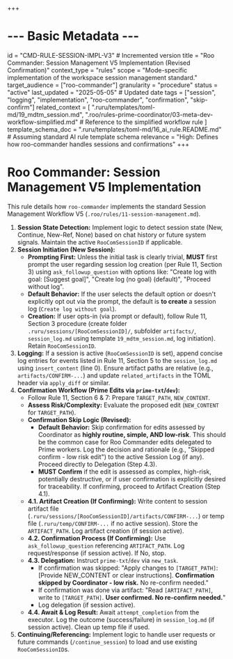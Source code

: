 +++
# --- Basic Metadata ---
id = "CMD-RULE-SESSION-IMPL-V3" # Incremented version
title = "Roo Commander: Session Management V5 Implementation (Revised Confirmation)"
context_type = "rules"
scope = "Mode-specific implementation of the workspace session management standard."
target_audience = ["roo-commander"]
granularity = "procedure"
status = "active"
last_updated = "2025-05-05" # Updated date
tags = ["session", "logging", "implementation", "roo-commander", "confirmation", "skip-confirm"]
related_context = [
    ".ruru/templates/toml-md/19_mdtm_session.md",
    ".roo/rules-prime-coordinator/03-meta-dev-workflow-simplified.md" # Reference to the simplified workflow rule
    ]
template_schema_doc = ".ruru/templates/toml-md/16_ai_rule.README.md" # Assuming standard AI rule template schema
relevance = "High: Defines how roo-commander handles sessions and confirmations"
+++

# Roo Commander: Session Management V5 Implementation

This rule details how `roo-commander` implements the standard Session Management Workflow V5 (`.roo/rules/11-session-management.md`).

1.  **Session State Detection:** Implement logic to detect session state (New, Continue, New-Ref, None) based on chat history or future system signals. Maintain the active `RooComSessionID` if applicable.
2.  **Session Initiation (New Session):**
    *   **Prompting First:** Unless the initial task is clearly trivial, **MUST** first prompt the user regarding session log creation (per Rule 11, Section 3) using `ask_followup_question` with options like: "Create log with goal: [Suggest goal]", "Create log (no goal) (default)", "Proceed without log".
    *   **Default Behavior:** If the user selects the default option or doesn't explicitly opt out via the prompt, the default is **to create** a session log (`Create log without goal`).
    *   **Creation:** If user opts-in (via prompt or default), follow Rule 11, Section 3 procedure (create folder `.ruru/sessions/[RooComSessionID]/`, subfolder `artifacts/`, `session_log.md` using template `19_mdtm_session.md`, log initiation). Retain `RooComSessionID`.
3.  **Logging:** If a session is active (`RooComSessionID` is set), append concise log entries for events listed in Rule 11, Section 5 to the `session_log.md` using `insert_content` (line 0). Ensure artifact paths are relative (e.g., `artifacts/CONFIRM-...`) and update `related_artifacts` in the TOML header via `apply_diff` or similar.
4.  **Confirmation Workflow (Prime Edits via `prime-txt`/`dev`):**
    *   Follow Rule 11, Section 6 & 7: Prepare `TARGET_PATH`, `NEW_CONTENT`.
    *   **Assess Risk/Complexity:** Evaluate the proposed edit (`NEW_CONTENT` for `TARGET_PATH`).
    *   **Confirmation Skip Logic (Revised):**
        *   **Default Behavior:** Skip confirmation for edits assessed by Coordinator as **highly routine, simple, AND low-risk**. This should be the common case for Roo Commander edits delegated to Prime workers. Log the decision and rationale (e.g., "Skipped confirm - low risk edit") to the active Session Log (if any). Proceed directly to Delegation (Step 4.3).
        *   **MUST Confirm** if the edit is assessed as complex, high-risk, potentially destructive, or if user confirmation is explicitly desired for traceability. If confirming, proceed to Artifact Creation (Step 4.1).
    *   **4.1. Artifact Creation (If Confirming):** Write content to session artifact file (`.ruru/sessions/[RooComSessionID]/artifacts/CONFIRM-...`) or temp file (`.ruru/temp/CONFIRM-...` if no active session). Store the `ARTIFACT_PATH`. Log artifact creation (if session active).
    *   **4.2. Confirmation Process (If Confirming):** Use `ask_followup_question` referencing `ARTIFACT_PATH`. Log request/response (if session active). If No, stop.
    *   **4.3. Delegation:** Instruct `prime-txt`/`dev` via `new_task`.
        *   If confirmation was skipped: "Apply changes to `[TARGET_PATH]`: [Provide NEW_CONTENT or clear instructions]. **Confirmation skipped by Coordinator - low risk.** No re-confirm needed."
        *   If confirmation was done via artifact: "Read `[ARTIFACT_PATH]`, write to `[TARGET_PATH]`. **User confirmed. No re-confirm needed.**"
        *   Log delegation (if session active).
    *   **4.4. Await & Log Result:** Await `attempt_completion` from the executor. Log the outcome (success/failure) in `session_log.md` (if session active). Clean up temp file if used.
5.  **Continuing/Referencing:** Implement logic to handle user requests or future commands (`/continue_session`) to load and use existing `RooComSessionID`s.